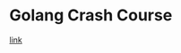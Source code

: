 # Golang Crash Course

[link](https://www.youtube.com/playlist?list=PL3eAkoh7fypqUQUQPn-bXtfiYT_ZSVKmB)
